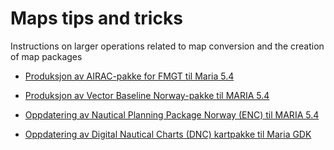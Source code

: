 # Maps tips and tricks

Instructions on larger operations related to map conversion and the creation of map packages


*  [Produksjon av AIRAC-pakke for FMGT til Maria 5.4](maria_gdk/maps/restricted/tipsandtricks/airac)

*  [Produksjon av Vector Baseline Norway-pakke til MARIA 5.4](maria_gdk/maps/restricted/tipsandtricks/vectorbaseline)

*  [Oppdatering av Nautical Planning Package Norway (ENC) til MARIA 5.4](maria_gdk/maps/restricted/tipsandtricks/enc54)

*  [Oppdatering av Digital Nautical Charts (DNC) kartpakke til Maria GDK](maria_gdk/maps/restricted/tipsandtricks/dnc)

